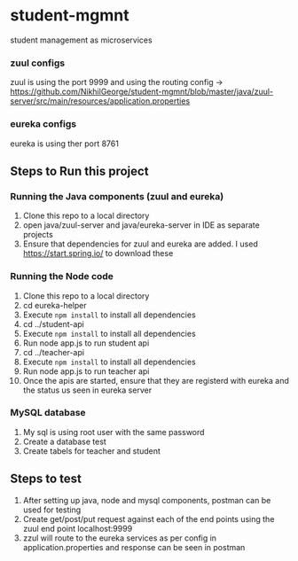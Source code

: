 # student-mgmnt
student management as microservices

### zuul configs
zuul is using the port 9999 and using the routing config -> https://github.com/NikhilGeorge/student-mgmnt/blob/master/java/zuul-server/src/main/resources/application.properties

### eureka configs
eureka is using ther port 8761

## Steps to Run this project

### Running the Java components (zuul and eureka)
1. Clone this repo to a local directory
2. open java/zuul-server and java/eureka-server in IDE as separate projects
3. Ensure that dependencies for zuul and eureka are added. I used https://start.spring.io/ to download these 

### Running the Node code

1. Clone this repo to a local directory
2. cd eureka-helper
3. Execute `npm install` to install all dependencies 
4. cd ../student-api
5. Execute `npm install` to install all dependencies 
6. Run node app.js to run student api
7. cd ../teacher-api
8. Execute `npm install` to install all dependencies 
9. Run node app.js to run teacher api
10. Once the apis are started, ensure that they are registerd with eureka and the status us seen in eureka server

### MySQL database

1. My sql is using root user with the same password
2. Create a database test
3. Create tabels for teacher and student

## Steps to test

1. After setting up java, node and mysql components, postman can be used for testing 
2. Create get/post/put request against each of the end points using the zuul end point localhost:9999
3. zzul will route to the eureka services as per config in application.properties and response can be seen in postman
